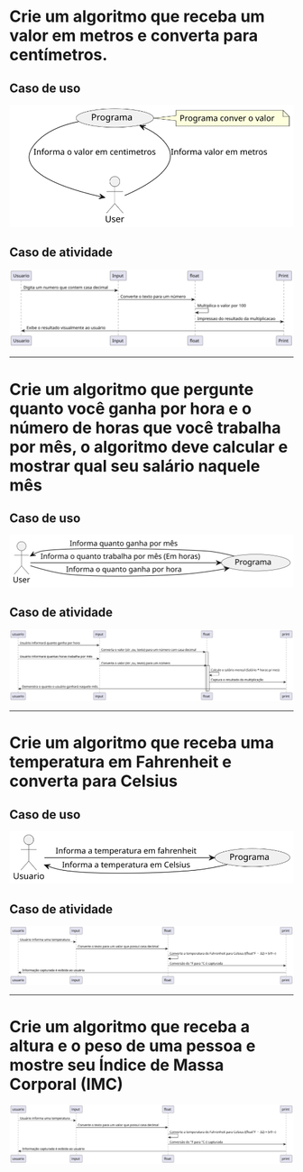 # Crie um algoritmo que receba um valor em metros e converta para centímetros.

## Caso de uso

<picture>
  <source media="(prefers-color-scheme: dark)" srcset="https://github.com/joao-pieraco/AulaUML/blob/66dc724c1271bcbfca6381040199db1cb55933c5/Enunciadoexer1.svg">
  <source media="(prefers-color-scheme: light)" srcset="https://github.com/joao-pieraco/AulaUML/blob/66dc724c1271bcbfca6381040199db1cb55933c5/Enunciadoexer1.svg">
  <img alt="Shows an illustrated sun in light mode and a moon with stars in dark mode." src="https://github.com/joao-pieraco/AulaUML/blob/66dc724c1271bcbfca6381040199db1cb55933c5/Enunciadoexer1.svg">
</picture> 

## Caso de atividade

<picture>
  <source media="(prefers-color-scheme: dark)" srcset="https://github.com/joao-pieraco/AulaUML/blob/d5a2f8a9ead0d3dd823bdb40f2cc0af184aa6a56/RP11IWH134NtVOf_0M7Spa86rCKi13SU85P72LHLoggacUju3RTpCTEjEBCm40Waxv7aC8owUSdJot3gehYvmx4sjpqUv5sCu0NL2tV5XpEILkE2H8CmSv92US8bDdHrl6MbSDnhNRWRGs5yCaMZ_gCyVwtEQtP3hjWdpoOjIwAW5yhQqI9lTxj_gUSkDQXZQPt78CMiY2ea5DLCA7--H3fjuoltU_WUZoTvNHUzG8j4BnUEan527tx-ZD7.svg">
  <source media="(prefers-color-scheme: light)" srcset="https://github.com/joao-pieraco/AulaUML/blob/d5a2f8a9ead0d3dd823bdb40f2cc0af184aa6a56/RP11IWH134NtVOf_0M7Spa86rCKi13SU85P72LHLoggacUju3RTpCTEjEBCm40Waxv7aC8owUSdJot3gehYvmx4sjpqUv5sCu0NL2tV5XpEILkE2H8CmSv92US8bDdHrl6MbSDnhNRWRGs5yCaMZ_gCyVwtEQtP3hjWdpoOjIwAW5yhQqI9lTxj_gUSkDQXZQPt78CMiY2ea5DLCA7--H3fjuoltU_WUZoTvNHUzG8j4BnUEan527tx-ZD7.svg">
  <img alt="Shows an illustrated sun in light mode and a moon with stars in dark mode." src="https://github.com/joao-pieraco/AulaUML/blob/d5a2f8a9ead0d3dd823bdb40f2cc0af184aa6a56/RP11IWH134NtVOf_0M7Spa86rCKi13SU85P72LHLoggacUju3RTpCTEjEBCm40Waxv7aC8owUSdJot3gehYvmx4sjpqUv5sCu0NL2tV5XpEILkE2H8CmSv92US8bDdHrl6MbSDnhNRWRGs5yCaMZ_gCyVwtEQtP3hjWdpoOjIwAW5yhQqI9lTxj_gUSkDQXZQPt78CMiY2ea5DLCA7--H3fjuoltU_WUZoTvNHUzG8j4BnUEan527tx-ZD7.svg">
</picture> 

---

# Crie um algoritmo que pergunte quanto você ganha por hora e o número de horas que você trabalha por mês, o algoritmo deve calcular e mostrar qual seu salário naquele mês


## Caso de uso

<picture>
  <source media="(prefers-color-scheme: dark)" srcset="https://github.com/joao-pieraco/AulaUML/blob/dd4283fa34ff1f4016ae4ea2ee8b4e6a580aa49f/CasoDeUsoexer2.svg">
  <source media="(prefers-color-scheme: light)" srcset="https://github.com/joao-pieraco/AulaUML/blob/dd4283fa34ff1f4016ae4ea2ee8b4e6a580aa49f/CasoDeUsoexer2.svg">
  <img alt="Shows an illustrated sun in light mode and a moon with stars in dark mode." src="https://github.com/joao-pieraco/AulaUML/blob/dd4283fa34ff1f4016ae4ea2ee8b4e6a580aa49f/CasoDeUsoexer2.svg">
  </picture> 

  ## Caso de atividade

<picture>
  <source media="(prefers-color-scheme: dark)" srcset="https://github.com/joao-pieraco/AulaUML/blob/a1b5199bff36c6a37f7ef41a9a55a2493ced0b4f/Exercicio2Ettore.svg">
  <source media="(prefers-color-scheme: light)" srcset="https://github.com/joao-pieraco/AulaUML/blob/a1b5199bff36c6a37f7ef41a9a55a2493ced0b4f/Exercicio2Ettore.svg">
  <img alt="Shows an illustrated sun in light mode and a moon with stars in dark mode." src="https://github.com/joao-pieraco/AulaUML/blob/a1b5199bff36c6a37f7ef41a9a55a2493ced0b4f/Exercicio2Ettore.svg">
</picture>

---

# Crie um algoritmo que receba uma temperatura em Fahrenheit e converta para Celsius

## Caso de uso

<picture>
  <source media="(prefers-color-scheme: dark)" srcset="https://github.com/joao-pieraco/AulaUML/blob/79f2ba95d5a8808790769f74ab2e8c815b3e11a1/CasoDeUsoexer3.svg">
  <source media="(prefers-color-scheme: light)" srcset="https://github.com/joao-pieraco/AulaUML/blob/79f2ba95d5a8808790769f74ab2e8c815b3e11a1/CasoDeUsoexer3.svg">
  <img alt="Shows an illustrated sun in light mode and a moon with stars in dark mode." src="https://github.com/joao-pieraco/AulaUML/blob/79f2ba95d5a8808790769f74ab2e8c815b3e11a1/CasoDeUsoexer3.svg">
</picture>

## Caso de atividade
<picture>
  <source media="(prefers-color-scheme: dark)" srcset="https://github.com/joao-pieraco/AulaUML/blob/0200a9eddf1504ec8c93a78534c420864d0d0a07/Exercicio3Ettore.svg">
  <source media="(prefers-color-scheme: light)" srcset="https://github.com/joao-pieraco/AulaUML/blob/0200a9eddf1504ec8c93a78534c420864d0d0a07/Exercicio3Ettore.svg">
  <img alt="Shows an illustrated sun in light mode and a moon with stars in dark mode." src="https://github.com/joao-pieraco/AulaUML/blob/0200a9eddf1504ec8c93a78534c420864d0d0a07/Exercicio3Ettore.svg">
</picture>

---

# Crie um algoritmo que receba a altura e o peso de uma pessoa e mostre seu Índice de Massa Corporal (IMC)

<picture>
  <source media="(prefers-color-scheme: dark)" srcset="https://github.com/joao-pieraco/AulaUML/blob/60a08a546d93202d6f23affac0415ab8c628df50/Exercicio3Ettore.svg">
  <source media="(prefers-color-scheme: light)" srcset="https://github.com/joao-pieraco/AulaUML/blob/60a08a546d93202d6f23affac0415ab8c628df50/Exercicio3Ettore.svg">
  <img alt="Shows an illustrated sun in light mode and a moon with stars in dark mode." src="https://github.com/joao-pieraco/AulaUML/blob/60a08a546d93202d6f23affac0415ab8c628df50/Exercicio3Ettore.svg">
</picture>